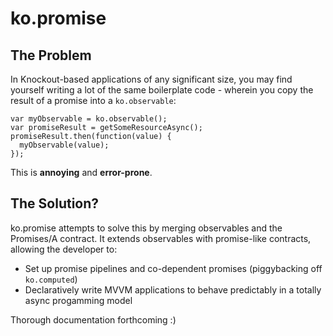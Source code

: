 # ko.promise

## The Problem

In Knockout-based applications of any significant size, you may find yourself writing a lot of the same boilerplate code - wherein you copy the result of a promise into a `ko.observable`:

    var myObservable = ko.observable();
    var promiseResult = getSomeResourceAsync();
    promiseResult.then(function(value) {
      myObservable(value);
    });
    
This is **annoying** and **error-prone**.

## The Solution?
    
ko.promise attempts to solve this by merging observables and the Promises/A contract. It extends observables with promise-like contracts, allowing the developer to:
- Set up promise pipelines and co-dependent promises (piggybacking off `ko.computed`)
- Declaratively write MVVM applications to behave predictably in a totally async progamming model

Thorough documentation forthcoming :)
